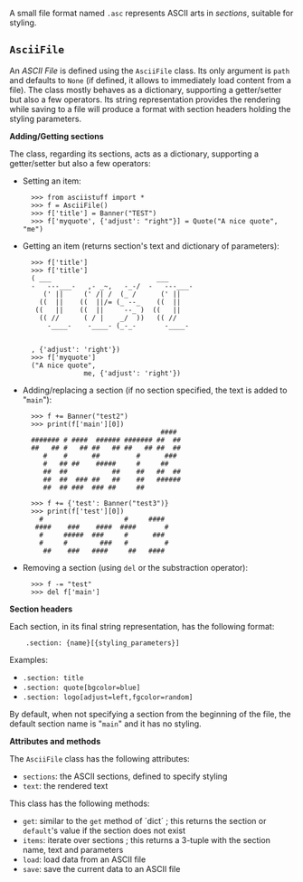 A small file format named `.asc` represents ASCII arts in *sections*, suitable for styling.


## `AsciiFile`

An *ASCII File* is defined using the `AsciiFile` class. Its only argument is `path` and defaults to `None` (if defined, it allows to immediately load content from a file). The class mostly behaves as a dictionary, supporting a getter/setter but also a few operators. Its string representation provides the rendering while saving to a file will produce a format with section headers holding the styling parameters.

**Adding/Getting sections**

The class, regarding its sections, acts as a dictionary, supporting a getter/setter but also a few operators:

- Setting an item:

        >>> from asciistuff import *
        >>> f = AsciiFile()
        >>> f['title'] = Banner("TEST")
        >>> f['myquote', {'adjust': "right"}] = Quote("A nice quote", "me")
    
- Getting an item (returns section's text and dictionary of parameters):

        >>> f['title']
        >>> f['title']
        ( ___                          ___        
        -   ---___-   ,- _~,   -_-/  -   ---___- 
           (' ||     (' /| /  (_ /      (' ||    
          ((  ||    ((  ||/= (_ --_    ((  ||    
         ((   ||    ((  ||     --_ )  ((   ||    
          (( //      ( / |    _/  ))   (( //     
            -____-    -____- (_-_-       -____-  
                                                 
                                                 
        , {'adjust': 'right'})
        >>> f['myquote']
        ("A nice quote",
                     me, {'adjust': 'right'})

- Adding/replacing a section (if no section specified, the text is added to "`main`"):

        >>> f += Banner("test2")
        >>> print(f['main'][0])
                                        ####    
        ####### # ####  ###### ####### ##  ##   
        ##   ## #   ## ##   ## ##   ## ##  ##   
           #    #      ##         #      ###    
           #   ## ##    #####     #     ##      
           ##  ##           ##    ##   ##  ##   
           ##  ##  ### ##   ##    ##   ######   
           ##  ## ###  ### ##     ##            
        
        >>> f += {'test': Banner("test3")}
        >>> print(f['test'][0])
          #                    #     ####  
         ####    ###    ####  ####       # 
          #     #####  ###     #      ###  
          #     #        ###   #         # 
           ##    ###   ####     ##   ####  
                                           

- Removing a section (using `del` or the substraction operator):

        >>> f -= "test"
        >>> del f['main']


**Section headers**

Each section, in its final string representation, has the following format:

        .section: {name}[{styling_parameters}]

Examples:

- `.section: title`
- `.section: quote[bgcolor=blue]`
- `.section: logo[adjust=left,fgcolor=random]`

By default, when not specifying a section from the beginning of the file, the default section name is "`main`" and it has no styling.

**Attributes and methods**

The `AsciiFile` class has the following attributes:

- `sections`: the ASCII sections, defined to specify styling
- `text`: the rendered text

This class has the following methods:

- `get`: similar to the `get` method of ´dict´ ; this returns the section or `default`'s value if the section does not exist
- `items`: iterate over sections ; this returns a 3-tuple with the section name, text and parameters
- `load`: load data from an ASCII file
- `save`: save the current data to an ASCII file

